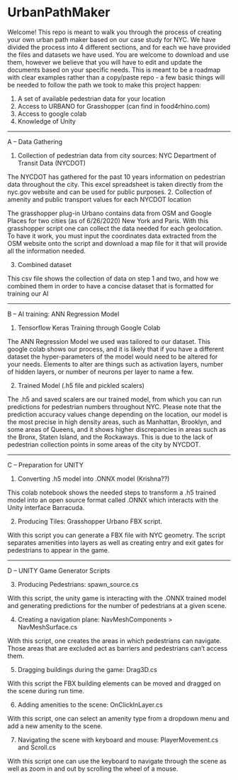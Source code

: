 # UrbanPathMaker

Welcome!
This repo is meant to walk you through the process of creating your own urban path maker based on our case study for NYC. We have divided the process into 4 different sections, and for each we have provided the files and datasets we have used. You are welcome to download and use them, however we believe that you will have to edit and update the documents based on your specific needs. This is meant to be a roadmap with clear examples rather than a copy/paste repo - a few basic things will be needed to follow the path we took to make this project happen:

1. A set of available pedestrian data for your location
2. Access to URBANO for Grasshopper (can find in food4rhino.com)
3. Access to google colab
4. Knowledge of Unity

----------------------------------------------------------------------------------
A – Data Gathering

1.	Collection of pedestrian data from city sources: NYC Department of Transit Data (NYCDOT)

The NYCDOT has gathered for the past 10 years information on pedestrian data throughout the city. This excel spreadsheet is taken directly from the nyc.gov website and can be used for public purposes.
2.	Collection of amenity and public transport values for each NYCDOT location

The grasshopper plug-in Urbano contains data from OSM and Google Places for two cities (as of 6/26/2020) New York and Paris. With this grasshopper script one can collect the data needed for each geolocation. To have it work, you must input the coordinates data extracted from the OSM website onto the script and download a map file for it that will provide all the information needed.

3.	Combined dataset

This csv file shows the collection of data on step 1 and two, and how we combined them in order to have a concise dataset that is formatted for training our AI

------------------------------------------------------------------------------------

B – AI training: ANN Regression Model
1.	Tensorflow Keras Training through Google Colab

The ANN Regression Model we used was tailored to our dataset. This google colab shows our process, and it is likely that if you have a different dataset the hyper-parameters of the model would need to be altered for your needs. Elements to alter are things such as activation layers, number of hidden layers, or number of neurons per layer to name a few.

2.	Trained Model (.h5 file and pickled scalers)

The .h5 and saved scalers are our trained model, from which you can run predictions for pedestrian numbers throughout NYC. Please note that the prediction accuracy values change depending on the location, our model is the most precise in high density areas, such as Manhattan, Brooklyn, and some areas of Queens, and it shows higher discrepancies in areas such as the Bronx, Staten Island, and the Rockaways. This is due to the lack of pedestrian collection points in some areas of the city by NYCDOT.

------------------------------------------------------------------------------------

C – Preparation for UNITY

1.	Converting .h5 model into .ONNX model (Krishna??)

This colab notebook shows the needed steps to transform a .h5 trained model into an open source format called .ONNX which interacts with the Unity interface Barracuda.

2.	Producing Tiles: Grasshopper Urbano FBX script.

With this script you can generate a FBX file with NYC geometry. The script separates amenities into layers as well as creating entry and exit gates for pedestrians to appear in the game.

------------------------------------------------------------------------------------

D – UNITY Game Generator Scripts

3.	Producing Pedestrians: spawn_source.cs

With this script, the unity game is interacting with the .ONNX trained model and generating predictions for the number of pedestrians at a given scene.

4.	Creating a navigation plane:  NavMeshComponents > NavMeshSurface.cs

With this script, one creates the areas in which pedestrians can navigate. Those areas that are excluded act as barriers and pedestrians can’t access them. 

5.	Dragging buildings during the game: Drag3D.cs

With this script the FBX building elements can be moved and dragged on the scene during run time.

6.	Adding amenities to the scene: OnClickInLayer.cs

With this script, one can select an amenity type from a dropdown menu and add a new amenity to the scene.

7.	Navigating the scene with keyboard and mouse: PlayerMovement.cs and Scroll.cs

With this script one can use the keyboard to navigate through the scene as well as zoom in and out by scrolling the wheel of a mouse.
